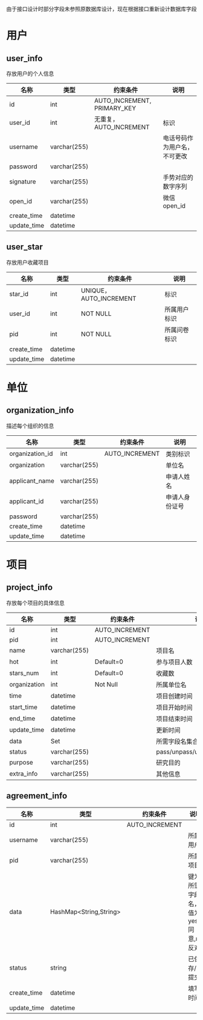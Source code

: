 由于接口设计时部分字段未参照原数据库设计，现在根据接口重新设计数据库字段

# 用户

## user_info

存放用户的个人信息

| 名称        | 类型         | 约束条件                    | 说明                         |
| ----------- | ------------ | --------------------------- | ---------------------------- |
| id          | int          | AUTO_INCREMENT, PRIMARY_KEY |                              |
| user_id     | int          | 无重复，AUTO_INCREMENT      | 标识                         |
| username    | varchar(255) |                             | 电话号码作为用户名，不可更改 |
| password    | varchar(255) |                             |                              |
| signature   | varchar(255) |                             | 手势对应的数字序列           |
| open_id     | varchar(255) |                             | 微信open_id                  |
| create_time | datetime     |                             |                              |
| update_time | datetime     |                             |                              |

## user_star

存放用户收藏项目

| 名称        | 类型     | 约束条件               | 说明         |
| ----------- | -------- | ---------------------- | ------------ |
| star_id     | int      | UNIQUE，AUTO_INCREMENT | 标识         |
| user_id     | int      | NOT NULL               | 所属用户标识 |
| pid         | int      | NOT NULL               | 所属问卷标识 |
| create_time | datetime |                        |              |
| update_time | datetime |                        |              |

# 单位

## organization_info

描述每个组织的信息

| 名称            | 类型         | 约束条件       | 说明           |
| --------------- | ------------ | -------------- | -------------- |
| organization_id | int          | AUTO_INCREMENT | 类别标识       |
| organization    | varchar(255) |                | 单位名         |
| applicant_name  | varchar(255) |                | 申请人姓名     |
| applicant_id    | varchar(255) |                | 申请人身份证号 |
| password        | varchar(255) |                |                |
| create_time     | datetime     |                |                |
| update_time     | datetime     |                |                |

# 项目

## project_info

存放每个项目的具体信息

| 名称         | 类型         | 约束条件       | 说明                          |
| ------------ | ------------ | -------------- | ----------------------------- |
| id           | int          | AUTO_INCREMENT |                               |
| pid          | int          | AUTO_INCREMENT |                               |
| name         | varchar(255) |                | 项目名                        |
| hot          | int          | Default=0      | 参与项目人数                  |
| stars_num    | int          | Default=0      | 收藏数                        |
| organization | int          | Not Null       | 所属单位名                    |
| time         | datetime     |                | 项目创建时间                  |
| start_time   | datetime     |                | 项目开始时间                  |
| end_time     | datetime     |                | 项目结束时间                  |
| update_time  | datetime     |                | 更新时间                      |
| data         | Set<String>  |                | 所需字段名集合                |
| status       | varchar(255) |                | pass/unpass/underreview/draft |
| purpose      | varchar(255) |                | 研究目的                      |
| extra_info   | varchar(255) |                | 其他信息                      |

## agreement_info

| 名称        | 类型                   | 约束条件       | 说明                               |
| ----------- | ---------------------- | -------------- | ---------------------------------- |
| id          | int                    | AUTO_INCREMENT |                                    |
| username    | varchar(255)           |                | 所属用户                           |
| pid         | varchar(255)           |                | 所属项目                           |
| data        | HashMap<String,String> |                | 键为所需字段名，值为yes同意,no反对 |
| status      | string                 |                | 已保存/已提交                      |
| create_time | datetime               |                | 填写时间                           |
| update_time | datetime               |                |                                    |